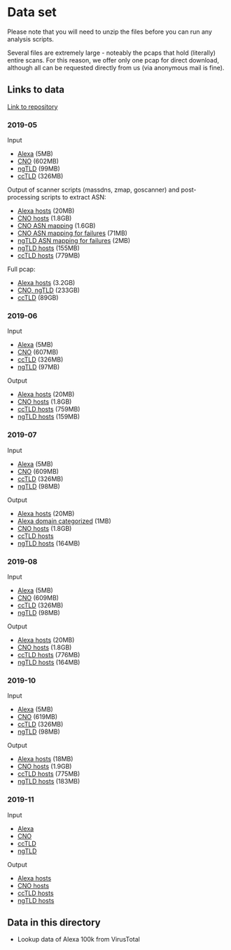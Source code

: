 # Data set

Please note that you will need to unzip the files before you can run any analysis scripts.

Several files are extremely large - noteably the pcaps that hold (literally)
entire scans. For this reason, we offer only one pcap for direct download,
although all can be requested directly from us (via anonymous mail is fine).

## Links to data

[Link to repository](https://dx.doi.org/10.25606/SURF.ec84cf2afb7e9096)

### 2019-05

Input
- [Alexa](https://hdl.handle.net/11112/78A5B824-0B9F-4394-AE33-FDE714F4F63C) (5MB)
- [CNO](https://hdl.handle.net/11112/BDFF5D90-EC60-4869-B82E-170D6817D8D4) (602MB)
- [ngTLD](https://hdl.handle.net/11112/63CBEE40-9045-4B21-81E9-0BFDB49AD126) (99MB)
- [ccTLD](https://hdl.handle.net/11112/ACFC6F9A-0581-43A1-A772-6F654F1ACC25) (326MB)

Output of scanner scripts (massdns, zmap, goscanner) and post-processing scripts to extract ASN:
- [Alexa hosts](https://hdl.handle.net/11112/618134EC-5242-4926-8830-492702E73D1B) (20MB)
- [CNO hosts](https://hdl.handle.net/11112/625FC11F-47E6-4831-9E46-4C3A28EB8EBC) (1.8GB)
- [CNO ASN mapping](https://hdl.handle.net/11112/68FD3AA6-4D42-4499-BE2C-EEA07D7450E9) (1.6GB)
- [CNO ASN mapping for failures](https://hdl.handle.net/11112/54F5CEB5-1A31-4D95-BC07-56FEFAA12680) (71MB)
- [ngTLD ASN mapping for failures](https://hdl.handle.net/11112/DF6F568F-6A59-48FA-A31E-2718EF153B9E) (2MB)
- [ngTLD hosts](https://hdl.handle.net/11112/EA41519C-11EA-4435-9397-79CCB25F301D) (155MB)
- [ccTLD hosts](https://hdl.handle.net/11112/C60C18D9-CEF4-44DB-A2C9-A736128FC06E) (779MB)

Full pcap:
- [Alexa hosts](https://hdl.handle.net/11112/37F57821-FA3D-4D2E-8552-D5414CB1FD38) (3.2GB)
- [CNO, ngTLD](https://hdl.handle.net/11112/AC472A67-B14C-48A9-9F60-FE9B41FB29D1) (233GB)
- [ccTLD](https://hdl.handle.net/11112/3AC4A2FC-4242-493E-92B1-AF86084D6F26) (89GB)

### 2019-06

Input
- [Alexa](https://hdl.handle.net/11112/DBE20C74-D82C-475B-BB4D-D69F4D5A2BCB) (5MB)
- [CNO](https://hdl.handle.net/11112/E70943ED-6F08-4963-830D-B7E95A38D280) (607MB)
- [ccTLD](https://hdl.handle.net/11112/EAF7E770-DBAF-4D19-8B04-B3480BBAED12) (326MB)
- [ngTLD](https://hdl.handle.net/11112/D7662292-9817-4AE5-AA13-3F962C8ACC15) (97MB)

Output
- [Alexa hosts](https://hdl.handle.net/11112/C986BAA6-31C4-494C-98A3-2044588FB244) (20MB)
- [CNO hosts](https://hdl.handle.net/11112/173D9C04-1BF7-48FD-877F-84046CE3252D) (1.8GB)
- [ccTLD hosts](https://hdl.handle.net/11112/C6E734EF-0FA2-4AAE-8349-31F97499E4D0) (759MB)
- [ngTLD hosts](https://hdl.handle.net/11112/90C7FDCA-C0CD-4185-90DF-689ED57DE082) (159MB)

### 2019-07

Input
- [Alexa](https://hdl.handle.net/11112/C174DC8F-B488-4C25-B0C3-1A04BDCF1A8A) (5MB)
- [CNO](https://hdl.handle.net/11112/43268A63-D77C-4CC6-949B-0F7F12406790) (609MB)
- [ccTLD](https://hdl.handle.net/11112/472BDAB8-2F3A-4A8B-A6A6-1F0B38A2FD41) (326MB)
- [ngTLD](https://hdl.handle.net/11112/03150569-6661-44C2-820B-04DA962FEC33) (98MB)

Output
- [Alexa hosts](https://hdl.handle.net/11112/50109A28-07D1-472D-98A7-9D00F49FE403) (20MB)
- [Alexa domain categorized](https://hdl.handle.net/11112/BEB799E6-FDAE-4A95-BC2F-AAEA4988F829) (1MB)
- [CNO hosts](https://hdl.handle.net/11112/BDA8B53A-B35C-46B1-B295-0CFA756B3CDB) (1.8GB)
- [ccTLD hosts](https://hdl.handle.net/11112/04FBDE41-7C86-4758-BBBA-31A85FBDD2DD)
- [ngTLD hosts](https://hdl.handle.net/11112/75065782-925D-41B8-BF23-735F2F7FBB1A) (164MB)

### 2019-08

Input
- [Alexa](https://hdl.handle.net/11112/409F1817-B8B3-43D8-8F53-87A73ED667CC) (5MB)
- [CNO](https://hdl.handle.net/11112/6E5516C9-2490-4010-924D-917C3B152BC8) (609MB)
- [ccTLD](https://hdl.handle.net/11112/6AD15815-A9E7-4216-9133-70EFF46ACD4D) (326MB)
- [ngTLD](https://hdl.handle.net/11112/8252FCBF-F0C0-4825-BD44-966F7CB0CD1A) (98MB)

Output
- [Alexa hosts](https://hdl.handle.net/11112/63818E3E-782B-4B55-B436-9EB913308E18) (20MB)
- [CNO hosts](https://hdl.handle.net/11112/61348F6F-9986-4BF0-8428-2816E16F6CDF) (1.8GB)
- [ccTLD hosts](https://hdl.handle.net/11112/4D8EB459-3D57-4049-A4DC-7E24BD2F5E04) (776MB)
- [ngTLD hosts](https://hdl.handle.net/11112/46CD28D1-3C8B-47D9-B615-B57EFEECDE11) (164MB)

### 2019-10

Input
- [Alexa](https://hdl.handle.net/11112/D6954804-6DF2-4B3D-9C7F-A22D026DC886) (5MB)
- [CNO](https://hdl.handle.net/11112/614C832C-2050-4FC0-8CA3-6FFEA008D2E3) (619MB)
- [ccTLD](https://hdl.handle.net/11112/1EF1021C-B009-4464-A373-A0A5E07CE20C) (326MB)
- [ngTLD](https://hdl.handle.net/11112/E990AD82-C920-40C1-8399-01A8872D98B0) (98MB)

Output
- [Alexa hosts](https://hdl.handle.net/11112/3CF7A7CE-04A7-4C67-9F4E-C86A5430B1BA) (18MB)
- [CNO hosts](https://hdl.handle.net/11112/FD0542E3-A224-4732-9995-F7F50BCEFF20) (1.9GB)
- [ccTLD hosts](https://hdl.handle.net/11112/16FCCA7E-F1E3-4FDF-BDBF-ED076DBE0C85) (775MB)
- [ngTLD hosts](https://hdl.handle.net/11112/F96EF2D0-8A77-4A47-A664-7E273001817F) (183MB)

### 2019-11

Input
- [Alexa](https://tls13-downloads.globalsecuritylabs.org:443/active-scans/outputs/2019-11/1572573861_alexa.domain.sortu+2ld.csv.gz)
- [CNO](https://tls13-downloads.globalsecuritylabs.org:443/active-scans/outputs/2019-11/1572573861_cno.domain.sortu.csv.gz)
- [ccTLD](https://tls13-downloads.globalsecuritylabs.org:443/active-scans/outputs/2019-11/1572573861_cctld.domain.sortu+2ld.csv.gz)
- [ngTLD](https://tls13-downloads.globalsecuritylabs.org:443/active-scans/outputs/2019-11/1572573861_czdsnonet.domain.sortu.csv.gz)

Output
- [Alexa hosts](https://tls13-downloads.globalsecuritylabs.org:443/active-scans/outputs/2019-11/1572573861_alexa.domain.sortu+2ld.csv.massdns.onlyrr.ipdomain.wlip.wldomains.prefixed.sortu.shuf.zmap.ip.sortu.joined.goscanner.hosts.csv.gz)
- [CNO hosts](https://tls13-downloads.globalsecuritylabs.org:443/active-scans/outputs/2019-11/1572573861_cno.domain.sortu.csv.massdns.onlyrr.ipdomain.wlip.wldomains.prefixed.sortu.shuf.zmap.ip.sortu.joined.goscanner.hosts.csv.gz)
- [ccTLD hosts](https://tls13-downloads.globalsecuritylabs.org:443/active-scans/outputs/2019-11/1572573861_cctld.domain.sortu+2ld.csv.massdns.onlyrr.ipdomain.wlip.wldomains.prefixed.sortu.shuf.zmap.ip.sortu.joined.goscanner.hosts.csv.gz)
- [ngTLD hosts](https://tls13-downloads.globalsecuritylabs.org:443/active-scans/outputs/2019-11/1572573861_czdsnonet.domain.sortu.csv.massdns.onlyrr.ipdomain.wlip.wldomains.prefixed.sortu.shuf.zmap.ip.sortu.joined.goscanner.hosts.csv.gz)


## Data in this directory

- Lookup data of Alexa 100k from VirusTotal
